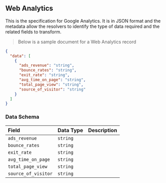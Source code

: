## Web Analytics

This is the specification for Google Analytics. It is in JSON format and the metadata allow the resolvers to identify the type of data required and the related fields to transform.

> Below is a sample document for a Web Analytics record

```json
{
  "data": [
    {
      "ads_revenue": "string",
      "bounce_rates": "string",
      "exit_rate": "string",
      "avg_time_on_page": "string",
      "total_page_view": "string",
      "source_of_visitor": "string"
    }
  ]
}
```

### Data Schema

| Field               | Data Type | Description |
| :------------------ | :-------- | :---------- |
| `ads_revenue`       | `string`  |             |
| `bounce_rates`      | `string`  |             |
| `exit_rate`         | `string`  |             |
| `avg_time_on_page`  | `string`  |             |
| `total_page_view`   | `string`  |             |
| `source_of_visitor` | `string`  |             |
